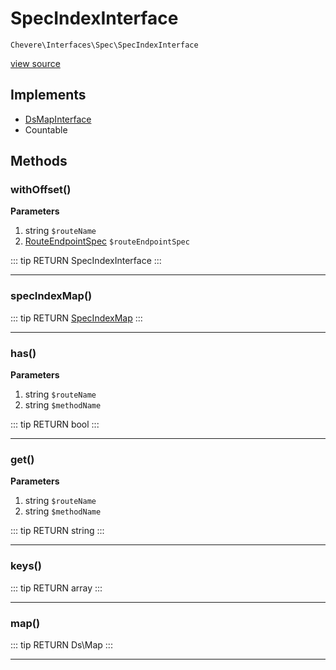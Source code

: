 # SpecIndexInterface

`Chevere\Interfaces\Spec\SpecIndexInterface`

[view source](https://github.com/chevere/chevere/blob/master/interfaces/Spec/SpecIndexInterface.php)

## Implements

- [DsMapInterface](../DataStructures/DsMapInterface.md)
- Countable
## Methods

### withOffset()

**Parameters**

1. string `$routeName`
2. [RouteEndpointSpec](../../Components/Spec/Specs/RouteEndpointSpec.md) `$routeEndpointSpec`

::: tip RETURN
SpecIndexInterface
:::


---

### specIndexMap()

::: tip RETURN
[SpecIndexMap](../../Components/Spec/SpecIndexMap.md)
:::


---

### has()

**Parameters**

1. string `$routeName`
2. string `$methodName`

::: tip RETURN
bool
:::


---

### get()

**Parameters**

1. string `$routeName`
2. string `$methodName`

::: tip RETURN
string
:::


---

### keys()

::: tip RETURN
array
:::


---

### map()

::: tip RETURN
Ds\Map
:::


---

